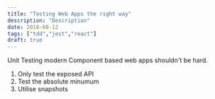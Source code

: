 ```yaml
---
title: "Testing Web Apps the right way"
description: "Description"
date: 2018-08-12
tags: ["tdd","jest","react"]
draft: true
---
```


Unit Testing modern Component based web apps shouldn't be hard.

1. Only test the exposed API
1. Test the absolute minumum
1. Utilise snapshots
